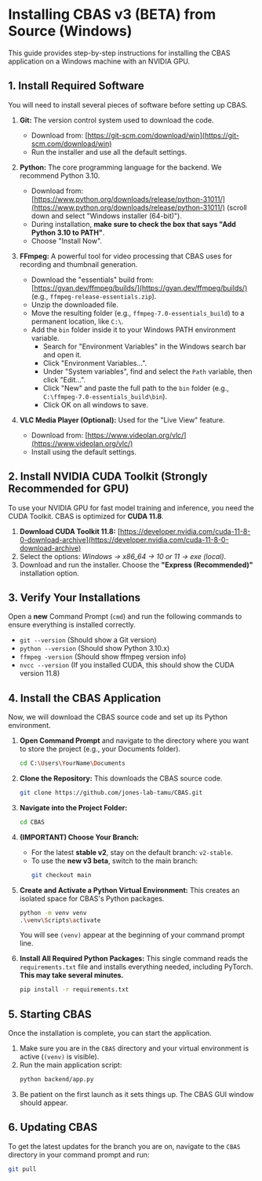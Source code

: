# Installing CBAS v3 (BETA) from Source (Windows)

This guide provides step-by-step instructions for installing the CBAS application on a Windows machine with an NVIDIA GPU.

## 1. Install Required Software

You will need to install several pieces of software before setting up CBAS.

1.  **Git:** The version control system used to download the code.
    *   Download from: [https://git-scm.com/download/win](https://git-scm.com/download/win)
    *   Run the installer and use all the default settings.

2.  **Python:** The core programming language for the backend. We recommend Python 3.10.
    *   Download from: [https://www.python.org/downloads/release/python-31011/](https://www.python.org/downloads/release/python-31011/) (scroll down and select "Windows installer (64-bit)").
    *   During installation, **make sure to check the box that says "Add Python 3.10 to PATH"**.
    *   Choose "Install Now".

3.  **FFmpeg:** A powerful tool for video processing that CBAS uses for recording and thumbnail generation.
    *   Download the "essentials" build from: [https://gyan.dev/ffmpeg/builds/](https://gyan.dev/ffmpeg/builds/) (e.g., `ffmpeg-release-essentials.zip`).
    *   Unzip the downloaded file.
    *   Move the resulting folder (e.g., `ffmpeg-7.0-essentials_build`) to a permanent location, like `C:\`.
    *   Add the `bin` folder inside it to your Windows PATH environment variable.
        *   Search for "Environment Variables" in the Windows search bar and open it.
        *   Click "Environment Variables...".
        *   Under "System variables", find and select the `Path` variable, then click "Edit...".
        *   Click "New" and paste the full path to the `bin` folder (e.g., `C:\ffmpeg-7.0-essentials_build\bin`).
        *   Click OK on all windows to save.

4.  **VLC Media Player (Optional):** Used for the "Live View" feature.
    *   Download from: [https://www.videolan.org/vlc/](https://www.videolan.org/vlc/)
    *   Install using the default settings.

## 2. Install NVIDIA CUDA Toolkit (Strongly Recommended for GPU)

To use your NVIDIA GPU for fast model training and inference, you need the CUDA Toolkit. CBAS is optimized for **CUDA 11.8**.

1.  **Download CUDA Toolkit 11.8:** [https://developer.nvidia.com/cuda-11-8-0-download-archive](https://developer.nvidia.com/cuda-11-8-0-download-archive)
2.  Select the options: *Windows -> x86_64 -> 10 or 11 -> exe (local)*.
3.  Download and run the installer. Choose the **"Express (Recommended)"** installation option.

## 3. Verify Your Installations

Open a **new** Command Prompt (`cmd`) and run the following commands to ensure everything is installed correctly.

*   `git --version` (Should show a Git version)
*   `python --version` (Should show Python 3.10.x)
*   `ffmpeg -version` (Should show ffmpeg version info)
*   `nvcc --version` (If you installed CUDA, this should show the CUDA version 11.8)

## 4. Install the CBAS Application

Now, we will download the CBAS source code and set up its Python environment.

1.  **Open Command Prompt** and navigate to the directory where you want to store the project (e.g., your Documents folder).
    ```bash
    cd C:\Users\YourName\Documents
    ```

2.  **Clone the Repository:** This downloads the CBAS source code.
    ```bash
    git clone https://github.com/jones-lab-tamu/CBAS.git
    ```

3.  **Navigate into the Project Folder:**
    ```bash
    cd CBAS
    ```

4.  **(IMPORTANT) Choose Your Branch:**
    *   For the latest **stable v2**, stay on the default branch: `v2-stable`.
    *   To use the **new v3 beta**, switch to the main branch:
        ```bash
        git checkout main
        ```

5.  **Create and Activate a Python Virtual Environment:** This creates an isolated space for CBAS's Python packages.
    ```bash
    python -m venv venv
    .\venv\Scripts\activate
    ```
    You will see `(venv)` appear at the beginning of your command prompt line.

6.  **Install All Required Python Packages:** This single command reads the `requirements.txt` file and installs everything needed, including PyTorch. **This may take several minutes.**
    ```bash
    pip install -r requirements.txt
    ```

## 5. Starting CBAS

Once the installation is complete, you can start the application.

1.  Make sure you are in the `CBAS` directory and your virtual environment is active (`(venv)` is visible).
2.  Run the main application script:
    ```bash
    python backend/app.py
    ```
3.  Be patient on the first launch as it sets things up. The CBAS GUI window should appear.

## 6. Updating CBAS

To get the latest updates for the branch you are on, navigate to the `CBAS` directory in your command prompt and run:

```bash
git pull